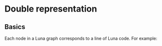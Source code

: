 # Double representation

## Basics

Each node in a Luna graph corresponds to a line of Luna code. For example:

